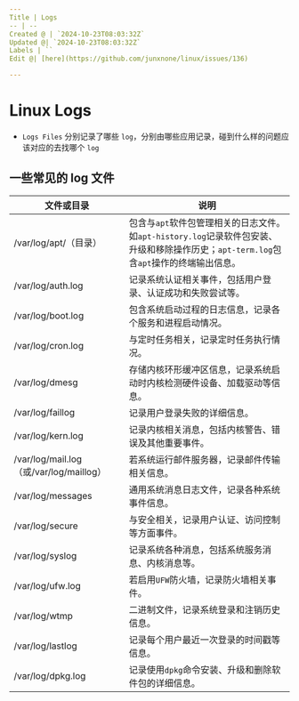```yaml
---
Title | Logs
-- | --
Created @ | `2024-10-23T08:03:32Z`
Updated @| `2024-10-23T08:03:32Z`
Labels | ``
Edit @| [here](https://github.com/junxnone/linux/issues/136)

---
```


# Linux Logs
- `Logs Files` 分别记录了哪些 `log`，分别由哪些应用记录，碰到什么样的问题应该对应的去找哪个 `log`


## 一些常见的 log 文件

|文件或目录|说明|
|----|----|
|/var/log/apt/（目录）|包含与`apt`软件包管理相关的日志文件。如`apt-history.log`记录软件包安装、升级和移除操作历史；`apt-term.log`包含`apt`操作的终端输出信息。|
|/var/log/auth.log|记录系统认证相关事件，包括用户登录、认证成功和失败尝试等。|
|/var/log/boot.log|包含系统启动过程的日志信息，记录各个服务和进程启动情况。|
|/var/log/cron.log|与定时任务相关，记录定时任务执行情况。|
|/var/log/dmesg|存储内核环形缓冲区信息，记录系统启动时内核检测硬件设备、加载驱动等信息。|
|/var/log/faillog|记录用户登录失败的详细信息。|
|/var/log/kern.log|记录内核相关消息，包括内核警告、错误及其他重要事件。|
|/var/log/mail.log（或/var/log/maillog）|若系统运行邮件服务器，记录邮件传输相关信息。|
|/var/log/messages|通用系统消息日志文件，记录各种系统事件信息。|
|/var/log/secure|与安全相关，记录用户认证、访问控制等方面事件。|
|/var/log/syslog|记录系统各种消息，包括系统服务消息、内核消息等。|
|/var/log/ufw.log|若启用`UFW`防火墙，记录防火墙相关事件。|
|/var/log/wtmp|二进制文件，记录系统登录和注销历史信息。|
|/var/log/lastlog|记录每个用户最近一次登录的时间戳等信息。|
|/var/log/dpkg.log|记录使用`dpkg`命令安装、升级和删除软件包的详细信息。|
